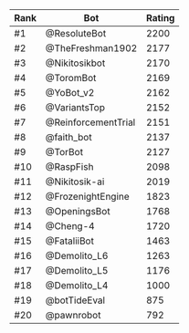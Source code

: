 Rank|Bot|Rating
---|---|---
#1|@ResoluteBot|2200
#2|@TheFreshman1902|2177
#3|@Nikitosikbot|2170
#4|@ToromBot|2169
#5|@YoBot_v2|2162
#6|@VariantsTop|2152
#7|@ReinforcementTrial|2151
#8|@faith_bot|2137
#9|@TorBot|2127
#10|@RaspFish|2098
#11|@Nikitosik-ai|2019
#12|@FrozenightEngine|1823
#13|@OpeningsBot|1768
#14|@Cheng-4|1720
#15|@FataliiBot|1463
#16|@Demolito_L6|1263
#17|@Demolito_L5|1176
#18|@Demolito_L4|1000
#19|@botTideEval|875
#20|@pawnrobot|792
